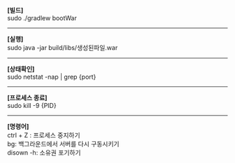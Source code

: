 <b>[빌드]</b><br>
sudo ./gradlew bootWar<br>
<hr>
<b>[실행]</b><br>
sudo java -jar build/libs/생성된파일.war<br>
<hr>
<b>[상태확인]</b><br> 
sudo netstat -nap | grep {port}<br>
<hr>
<b>[프로세스 종료]</b><br>
sudo kill -9 {PID}<br>
<hr>
<b>[명령어]</b><br>
ctrl + Z : 프로세스 중지하기<br>
bg: 백그라운드에서 서버를 다시 구동시키기<br>
disown -h: 소유권 포기하기<br>
